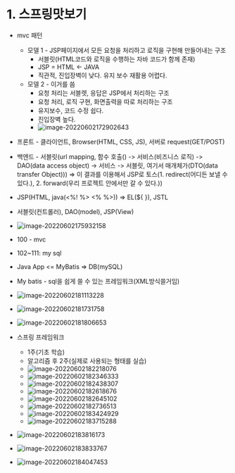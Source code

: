 # 1. 스프링맛보기

- mvc 패턴
  - 모델 1 - JSP페이지에서 모든 요청을 처리하고 로직을 구현해 만들어내는 구조
    - 서블릿(HTML코드와 로직을 수행하는 자바 코드가 함께 존재)
    - JSP = HTML <- JAVA
    - 직관적, 진입장벽이 낮다. 유지 보수 재활용 어렵다.
  - 모델 2 - 이거를 씀
    - 요청 처리는 서블렛, 응답은 JSP에서 처리하는 구조
    - 요청 처리, 로직 구현, 화면출력을 따로 처리하는 구조
    - 유지보수, 코드 수정 쉽다.
    - 진입장벽 높다.
    - ![image-20220602172902643](스프링맛보기.assets/image-20220602172902643.png)
- 프론트 - 클라이언트, Browser(HTML, CSS, JS), 서버로 request(GET/POST)
- 백엔드 - 서블릿(url mapping, 함수 호출() -> 서비스(비즈니스 로직) -> DAO(data access object)
  -> 서비스 -> 서블릿, 여기서 매개체가(DTO(data transfer Object))) 
  => 이 결과를 이용해서 JSP로 토스(1. redirect(어디든 보낼 수 있다.), 2. forward(우리 프로젝트 안에서만 갈 수 있다.))
- JSP(HTML, java(<%! %> <% %>)) => EL(${  }), JSTL
- 서블릿(컨트롤러), DAO(model), JSP(View)
- ![image-20220602175932158](스프링맛보기.assets/image-20220602175932158.png)
- 100 - mvc
- 102~111: my sql
- Java App <=  MyBatis  => DB(mySQL)
- My batis - sql을 쉽게 쓸 수 있는 프레임워크(XML방식쓸거임)
- ![image-20220602181113228](스프링맛보기.assets/image-20220602181113228.png)
- ![image-20220602181731758](스프링맛보기.assets/image-20220602181731758.png)
- ![image-20220602181806653](스프링맛보기.assets/image-20220602181806653.png)

- 스프링 프레임워크
  - 1주(기초 학습)
  - 알고리즘 후 2주(실제로 사용되는 형태를 실습)
  - ![image-20220602182218076](스프링맛보기.assets/image-20220602182218076.png)
  - ![image-20220602182346333](스프링맛보기.assets/image-20220602182346333.png)
  - ![image-20220602182438307](스프링맛보기.assets/image-20220602182438307.png)
  - ![image-20220602182618676](스프링맛보기.assets/image-20220602182618676.png)
  - ![image-20220602182645102](스프링맛보기.assets/image-20220602182645102.png)
  - ![image-20220602182736513](스프링맛보기.assets/image-20220602182736513.png)
  - ![image-20220602183424929](스프링맛보기.assets/image-20220602183424929.png)
  - ![image-20220602183715288](스프링맛보기.assets/image-20220602183715288.png)

- ![image-20220602183816173](스프링맛보기.assets/image-20220602183816173.png)
- ![image-20220602183833767](스프링맛보기.assets/image-20220602183833767.png)

- ![image-20220602184047453](스프링맛보기.assets/image-20220602184047453.png)
